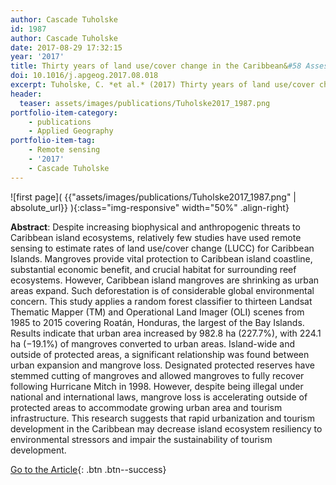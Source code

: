 ```yaml
---
author: Cascade Tuholske
id: 1987
author: Cascade Tuholske 
date: 2017-08-29 17:32:15   
year: '2017'
title: Thirty years of land use/cover change in the Caribbean&#58 Assessing the relationship between urbanization and mangrove loss in Roatán, Honduras
doi: 10.1016/j.apgeog.2017.08.018
excerpt: Tuholske, C. *et al.* (2017) Thirty years of land use/cover change in the Caribbean&#68 Assessing the relationship between urbanization and mangrove loss in Roatán, Honduras. Applied Geography, doi:10.1016/j.apgeog.2017.08.018
header:
  teaser: assets/images/publications/Tuholske2017_1987.png
portfolio-item-category:
    - publications
    - Applied Geography
portfolio-item-tag:
    - Remote sensing
    - '2017'
    - Cascade Tuholske
---
```


![first page]( {{"assets/images/publications/Tuholske2017_1987.png" | absolute_url}} ){:class="img-responsive" width="50%" .align-right}

**Abstract**: Despite increasing biophysical and anthropogenic threats to Caribbean island ecosystems, relatively few studies have used remote sensing to estimate rates of land use/cover change (LUCC) for Caribbean Islands. Mangroves provide vital protection to Caribbean island coastline, substantial economic benefit, and crucial habitat for surrounding reef ecosystems. However, Caribbean island mangroves are shrinking as urban areas expand. Such deforestation is of considerable global environmental concern. This study applies a random forest classifier to thirteen Landsat Thematic Mapper (TM) and Operational Land Imager (OLI) scenes from 1985 to 2015 covering Roatán, Honduras, the largest of the Bay Islands. Results indicate that urban area increased by 982.8 ha (227.7%), with 224.1 ha (−19.1%) of mangroves converted to urban areas. Island-wide and outside of protected areas, a significant relationship was found between urban expansion and mangrove loss. Designated protected reserves have stemmed cutting of mangroves and allowed mangroves to fully recover following Hurricane Mitch in 1998. However, despite being illegal under national and international laws, mangrove loss is accelerating outside of protected areas to accommodate growing urban area and tourism infrastructure. This research suggests that rapid urbanization and tourism development in the Caribbean may decrease island ecosystem resiliency to environmental stressors and impair the sustainability of tourism development.

[Go to the Article](http://www.sciencedirect.com/science/article/pii/S0143622817305635){: .btn .btn--success}
 



